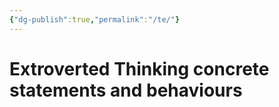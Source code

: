 ```yaml
---
{"dg-publish":true,"permalink":"/te/"}
---
```



# Extroverted Thinking concrete statements and behaviours


